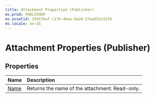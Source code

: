 ```yaml
---
title: Attachment Properties (Publisher)
ms.prod: PUBLISHER
ms.assetid: 33d176af-c176-4bae-8aa9-27aab52c527b
ms.locale: en-US
---
```



# Attachment Properties (Publisher)

## Properties



|**Name**|**Description**|
|:-----|:-----|
| [Name](attachment.name-property-publisher.md)|Returns the name of the attachment. Read-only.|

